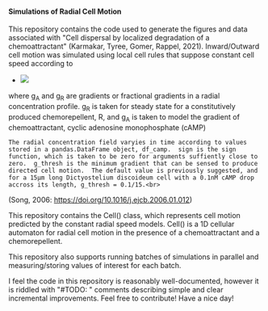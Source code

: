 <h4>
Simulations of Radial Cell Motion
</h4>

<p>This repository contains the code used to generate the figures and data associated with "Cell dispersal by localized degradation of a chemoattractant" (Karmakar, Tyree, Gomer, Rappel, 2021).  Inward/Outward cell motion was simulated using local cell rules that suppose constant cell speed according to</p>


- <img src="https://latex.codecogs.com/gif.latex?v(g_A, g_R) = v_0 \text{sign}(a g_A - b g_R )" />

<p>where  g<sub>A</sub> and g<sub>R</sub> are gradients or fractional gradients in a radial concentration profile.
g<sub>R</sub> is taken for steady state for a constitutively produced chemorepellent, R, and g<sub>A</sub> is taken to model the gradient of chemoattractant, cyclic adenosine monophosphate (cAMP) 
	
	The radial concentration field varyies in time according to values stored in a pandas.DataFrame object, df_camp.  sign is the sign function, which is taken to be zero for arguments suffiently close to zero.  g_thresh is the minimum gradient that can be sensed to produce directed cell motion.  The default value is previously suggested, and for a 15µm long Dictyostelium discoideum cell with a 0.1nM cAMP drop accross its length, g_thresh = 0.1/15.<br>
(Song, 2006: https://doi.org/10.1016/j.ejcb.2006.01.012)</p>

<p>This repository contains the Cell() class, which represents cell motion predicted by the constant radial speed models. Cell() is a 1D cellular automaton for radial cell motion in the presence of a chemoattractant and a chemorepellent.</p>
	
<p>This repository also supports running batches of simulations in parallel and measuring/storing values of interest for each batch. </p>

<p>I feel the code in this repository is reasonably well-documented, however it is riddled with "#TODO: " comments describing simple and clear incremental improvements. Feel free to contribute!  Have a nice day!</p>
